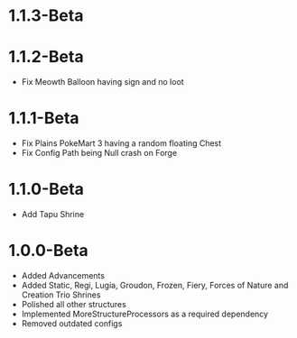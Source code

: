 # 1.1.3-Beta

# 1.1.2-Beta
- Fix Meowth Balloon having sign and no loot

# 1.1.1-Beta
- Fix Plains PokeMart 3 having a random floating Chest
- Fix Config Path being Null crash on Forge

# 1.1.0-Beta
- Add Tapu Shrine

# 1.0.0-Beta
- Added Advancements
- Added Static, Regi, Lugia, Groudon, Frozen, Fiery, Forces of Nature and Creation Trio Shrines
- Polished all other structures
- Implemented MoreStructureProcessors as a required dependency
- Removed outdated configs